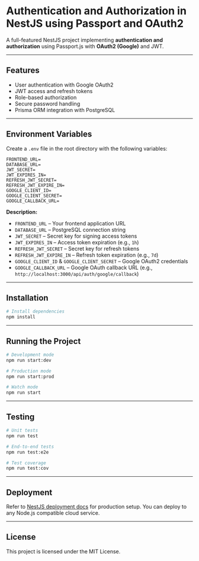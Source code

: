 
# Authentication and Authorization in NestJS using Passport and OAuth2

A full-featured NestJS project implementing **authentication and authorization** using Passport.js with **OAuth2 (Google)** and JWT.

---

## Features

- User authentication with Google OAuth2
- JWT access and refresh tokens
- Role-based authorization
- Secure password handling
- Prisma ORM integration with PostgreSQL

---

## Environment Variables

Create a `.env` file in the root directory with the following variables:

```env
FRONTEND_URL=
DATABASE_URL=
JWT_SECRET=
JWT_EXPIRES_IN=
REFRESH_JWT_SECRET=
REFRESH_JWT_EXPIRE_IN=
GOOGLE_CLIENT_ID=
GOOGLE_CLIENT_SECRET=
GOOGLE_CALLBACK_URL=
````

**Description:**

* `FRONTEND_URL` – Your frontend application URL
* `DATABASE_URL` – PostgreSQL connection string
* `JWT_SECRET` – Secret key for signing access tokens
* `JWT_EXPIRES_IN` – Access token expiration (e.g., `1h`)
* `REFRESH_JWT_SECRET` – Secret key for refresh tokens
* `REFRESH_JWT_EXPIRE_IN` – Refresh token expiration (e.g., `7d`)
* `GOOGLE_CLIENT_ID` & `GOOGLE_CLIENT_SECRET` – Google OAuth2 credentials
* `GOOGLE_CALLBACK_URL` – Google OAuth callback URL (e.g., `http://localhost:3000/api/auth/google/callback`)

---

## Installation

```bash
# Install dependencies
npm install
```

---

## Running the Project

```bash
# Development mode
npm run start:dev

# Production mode
npm run start:prod

# Watch mode
npm run start
```

---

## Testing

```bash
# Unit tests
npm run test

# End-to-end tests
npm run test:e2e

# Test coverage
npm run test:cov
```

---

## Deployment

Refer to [NestJS deployment docs](https://docs.nestjs.com/faq/deployment) for production setup.
You can deploy to any Node.js compatible cloud service.

---

## License

This project is licensed under the MIT License.

```

